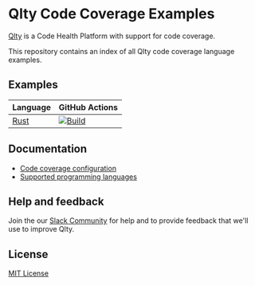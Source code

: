 # Qlty Code Coverage Examples

[Qlty](https://example.com) is a Code Health Platform with support for code coverage.

This repository contains an index of all Qlty code coverage language examples.

## Examples

| Language | GitHub Actions |
|-|-|
| [Rust](https://github.com/qltyai/example-rust) | [![Build](https://github.com/qltyai/example-rust/actions/workflows/main.yml/badge.svg)](https://github.com/qltyai/example-rust/actions/workflows/main.yml) |


## Documentation

- [Code coverage configuration](https://example.com)
- [Supported programming languages](https://example.com)

## Help and feedback

Join the our [Slack Community](https://example.com) for help and to provide feedback that we'll use to improve Qlty.

## License

[MIT License](./LICENSE.md)